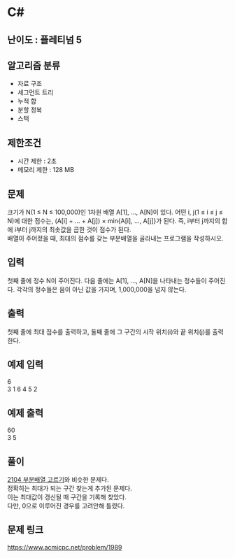 # C#

## 난이도 : 플레티넘 5

## 알고리즘 분류
  - 자료 구조
  - 세그먼트 트리
  - 누적 합
  - 분할 정복
  - 스택

## 제한조건
  - 시간 제한 : 2초
  - 메모리 제한 : 128 MB

## 문제
크기가 N(1 ≤ N ≤ 100,000)인 1차원 배열 A[1], …, A[N]이 있다. 어떤 i, j(1 ≤ i ≤ j ≤ N)에 대한 점수는, (A[i] + … + A[j]) × min{A[i], …, A[j]}가 된다. 즉, i부터 j까지의 합에 i부터 j까지의 최솟값을 곱한 것이 점수가 된다.<br/>
배열이 주어졌을 때, 최대의 점수를 갖는 부분배열을 골라내는 프로그램을 작성하시오.<br/>


## 입력
첫째 줄에 정수 N이 주어진다. 다음 줄에는 A[1], …, A[N]을 나타내는 정수들이 주어진다. 각각의 정수들은 음이 아닌 값을 가지며, 1,000,000을 넘지 않는다.<br/>


## 출력
첫째 줄에 최대 점수를 출력하고, 둘째 줄에 그 구간의 시작 위치(i)와 끝 위치(j)를 출력한다.<br/>


## 예제 입력
6<br/>
3 1 6 4 5 2<br/>

## 예제 출력
60<br/>
3 5<br/>


## 풀이
[2104 부분배열 고르기](https://github.com/TryingPop/MyPS/tree/main/BaekJoon/00_000~09_999/2_000~2_999/2104_%EB%B6%80%EB%B6%84%EB%B0%B0%EC%97%B4_%EA%B3%A0%EB%A5%B4%EA%B8%B0)와 비슷한 문제다.<br/>
정확히는 최대가 되는 구간 찾는게 추가된 문제다.<br/>
이는 최대값이 갱신될 때 구간을 기록해 찾았다.<br/>
다만, 0으로 이루어진 경우를 고려안해 틀렸다.<br/>


## 문제 링크
https://www.acmicpc.net/problem/1989